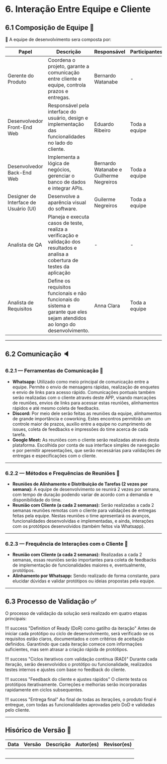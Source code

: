 # 6. **Interação Entre Equipe e Cliente**

## 6.1 **Composição de Equipe** 🤝

👥 A equipe de desenvolvimento sera composta por:

| Papel                           | Descrição                                                                                 | Responsável               | Participantes |
|---------------------------------|-------------------------------------------------------------------------------------------|---------------------------|---------------|
| Gerente do Produto              | Coordena o projeto, garante a comunicação entre cliente e equipe, controla prazos e entregas. | Bernardo Watanabe   | -             |
| Desenvolvedor Front-End Web          | Responsável pela interface do usuário, design e implementação das funcionalidades no lado do cliente. | Eduardo Ribeiro   | Toda a equipe |
| Desenvolvedor Back-End Web           | Implementa a lógica de negócios, gerenciar o banco de dados e integrar APIs.                     | Bernardo Watanabe e Guilherme Negreiros   | Toda a equipe |
| Designer de Interface de Usuário (UI) | Desenvolve a aparência visual do software.                                               | Guilerme Negreiros   | Toda a equipe |
| Analista de QA           | Planeja e executa casos de teste, realiza a verificação e validação dos resultados e analisa a cobertura de testes da aplicação | -  | - |
| Analista de Requisitos           | Define os requisitos funcionais e não funcionais do sistema e garante que eles sejam atendidos ao longo do desenvolvimento. | Anna Clara  | Toda a equipe |

---

## 6.2 **Comunicação** 🔈

### 6.2.1 — **Ferramentas de Comunicação** 📣

- **Whatsapp:** Utilizado como meio principal de comunicação entre a equipe. Permite o envio de mensagens rápidas, realização de enquetes e envio de links para acesso rápido. Comunicações pontuais também serão realizadas com o cliente através deste APP, visando marcações de reuniões, envios de links para acessar estas reuniões, alinhamentos rápidos e até mesmo coleta de feedbacks.
- **Discord:** Por meio dele serão feitas as reuniões da equipe, alinhamentos de grande importância e coworking. Estes encontros permitirão um controle maior de prazos, auxílio entre a equipe no cumprimento de issues, coleta de feedbacks e impressões do time acerca de cada tarefa.
- **Google Meet:** As reuniões com o cliente serão realizadas através desta plataforma. Escolhida por conta de sua interface simples de navegação e por permitir apresentações, que serão necessárias para validações de entregas e especificações com o cliente.

---

### 6.2.2 — **Métodos e Frequências de Reuniões** 👥

- **Reuniões de Alinhamento e Distribuição de Tarefas (2 vezes por semana):** A equipe de desenvolvimento se reunirá 2 vezes por semana, com tempo de duração podendo variar de acordo com a demanda e disponibilidade do time.
- **Reunião com Cliente (a cada 2 semanas):** Serão realizadas a cada 2 semanas reuniões remotas com o cliente para validações de entregas feitas pela equipe. Nestas reuniões o time apresentará os avanços, funcionalidades desenvolvidas e implementadas, e ainda, interações com os protótipos desenvolvidos (também feitos via Whatsapp).

---

### 6.2.3 — **Frequência de Interações com o Cliente** 📍

- **Reunião com Cliente (a cada 2 semanas):** Realizadas a cada 2 semanas, essas reuniões serão importantes para coleta de feedbacks de implementação de funcionalidades maiores e, eventualmente, protótipos.
- **Alinhamento por Whatsapp:** Sendo realizado de forma constante, para elucidar dúvidas e validar protótipos ou ideias propostas pela equipe.

---

## 6.3 **Processo de Validação** ✅

O processo de validação da solução será realizado em quatro etapas principais:

!!! success "Definition of Ready (DoR) como gatilho da iteração"
    Antes de iniciar cada protótipo ou ciclo de desenvolvimento, será verificado se os requisitos estão claros, documentados e com critérios de aceitação definidos. Garantindo que cada iteração comece com informações suficientes, mas sem atrasar a criação rápida de protótipos.

!!! success "Ciclos iterativos com validação contínua (RAD)" 
    Durante cada iteração, serão desenvolvidos o protótipo ou funcionalidade, realizados testes internos e ajustes com base no feedback do cliente.

!!! success "Feedback do cliente e ajustes rápidos" 
    O cliente testa os protótipos iterativamente. Correções e melhorias serão incorporadas rapidamente em ciclos subsequentes.

!!! success "Entrega final" 
    Ao final de todas as iterações, o produto final é entregue, com todas as funcionalidades aprovadas pelo DoD e validadas pelo cliente.

---

## **Hisórico de Versão** 🔄

| Data       | Versão | Descrição                                         | Autor(es)        | Revisor(es)     |
|------------|--------|---------------------------------------------------|------------------|-----------------|
|            |        |                                                   |                  |                 |
|            |        |                                                   |                  |                 |
|            |        |                                                   |                  |                 |
|            |        |                                                   |                  |                 |
|            |        |                                                   |                  |                 |

